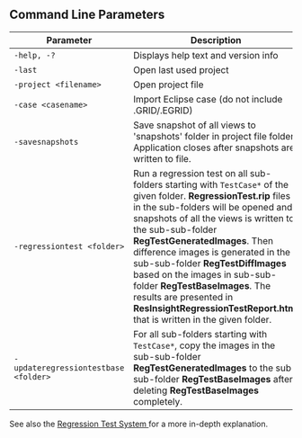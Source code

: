 ## Command Line Parameters #

Parameter|Description
---------|-----------
`-help, -?`               | Displays help text and version info
`-last`                   | Open last used project
`-project <filename>`     | Open project file <filename>
`-case <casename>`        | Import Eclipse case <casename> (do not include .GRID/.EGRID)
`-savesnapshots`          | Save snapshot of all views to 'snapshots' folder in project file folder. Application closes after snapshots are written to file.
`-regressiontest <folder>` | Run a regression test on all sub-folders starting with `TestCase*` of the given folder. **RegressionTest.rip** files in the sub-folders will be opened and snapshots of all the views is written to the sub-sub-folder **RegTestGeneratedImages**. Then difference images is generated in the sub-sub-folder **RegTestDiffImages** based on the images in sub-sub-folder **RegTestBaseImages**. The results are presented in **ResInsightRegressionTestReport.html** that is written in the given folder.
`-updateregressiontestbase <folder>` | For all sub-folders starting with `TestCase*`, copy the images in the sub-sub-folder **RegTestGeneratedImages** to the sub-sub-folder **RegTestBaseImages** after deleting **RegTestBaseImages** completely.

See also the [Regression Test System ](RegressionTestSystem.md) for a more in-depth explanation.
